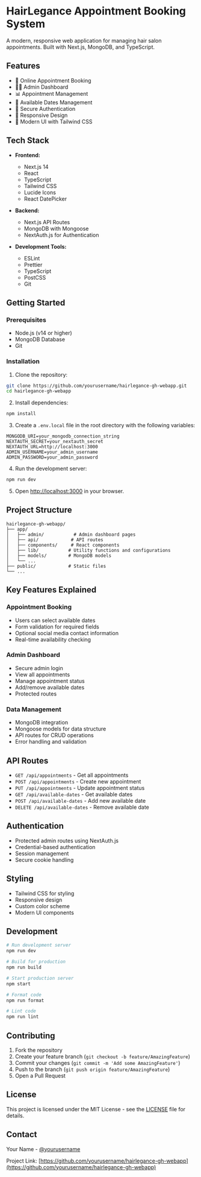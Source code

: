 # HairLegance Appointment Booking System

A modern, responsive web application for managing hair salon appointments. Built with Next.js, MongoDB, and TypeScript.

## Features

- 📅 Online Appointment Booking
- 👩‍💼 Admin Dashboard
- 📊 Appointment Management
- 📆 Available Dates Management
- 🔐 Secure Authentication
- 📱 Responsive Design
- 💅 Modern UI with Tailwind CSS

## Tech Stack

- **Frontend:**
  - Next.js 14
  - React
  - TypeScript
  - Tailwind CSS
  - Lucide Icons
  - React DatePicker

- **Backend:**
  - Next.js API Routes
  - MongoDB with Mongoose
  - NextAuth.js for Authentication

- **Development Tools:**
  - ESLint
  - Prettier
  - TypeScript
  - PostCSS
  - Git

## Getting Started

### Prerequisites

- Node.js (v14 or higher)
- MongoDB Database
- Git

### Installation

1. Clone the repository:
```bash
git clone https://github.com/yourusername/hairlegance-gh-webapp.git
cd hairlegance-gh-webapp
```

2. Install dependencies:
```bash
npm install
```

3. Create a `.env.local` file in the root directory with the following variables:
```env
MONGODB_URI=your_mongodb_connection_string
NEXTAUTH_SECRET=your_nextauth_secret
NEXTAUTH_URL=http://localhost:3000
ADMIN_USERNAME=your_admin_username
ADMIN_PASSWORD=your_admin_password
```

4. Run the development server:
```bash
npm run dev
```

5. Open [http://localhost:3000](http://localhost:3000) in your browser.

## Project Structure

```
hairlegance-gh-webapp/
├── app/
│   ├── admin/           # Admin dashboard pages
│   ├── api/            # API routes
│   ├── components/     # React components
│   ├── lib/           # Utility functions and configurations
│   ├── models/        # MongoDB models
│   └── ...
├── public/            # Static files
└── ...
```

## Key Features Explained

### Appointment Booking
- Users can select available dates
- Form validation for required fields
- Optional social media contact information
- Real-time availability checking

### Admin Dashboard
- Secure admin login
- View all appointments
- Manage appointment status
- Add/remove available dates
- Protected routes

### Data Management
- MongoDB integration
- Mongoose models for data structure
- API routes for CRUD operations
- Error handling and validation

## API Routes

- `GET /api/appointments` - Get all appointments
- `POST /api/appointments` - Create new appointment
- `PUT /api/appointments` - Update appointment status
- `GET /api/available-dates` - Get available dates
- `POST /api/available-dates` - Add new available date
- `DELETE /api/available-dates` - Remove available date

## Authentication

- Protected admin routes using NextAuth.js
- Credential-based authentication
- Session management
- Secure cookie handling

## Styling

- Tailwind CSS for styling
- Responsive design
- Custom color scheme
- Modern UI components

## Development

```bash
# Run development server
npm run dev

# Build for production
npm run build

# Start production server
npm start

# Format code
npm run format

# Lint code
npm run lint
```

## Contributing

1. Fork the repository
2. Create your feature branch (`git checkout -b feature/AmazingFeature`)
3. Commit your changes (`git commit -m 'Add some AmazingFeature'`)
4. Push to the branch (`git push origin feature/AmazingFeature`)
5. Open a Pull Request

## License

This project is licensed under the MIT License - see the [LICENSE](LICENSE) file for details.

## Contact

Your Name - [@yourusername](https://github.com/yourusername)

Project Link: [https://github.com/yourusername/hairlegance-gh-webapp](https://github.com/yourusername/hairlegance-gh-webapp) 